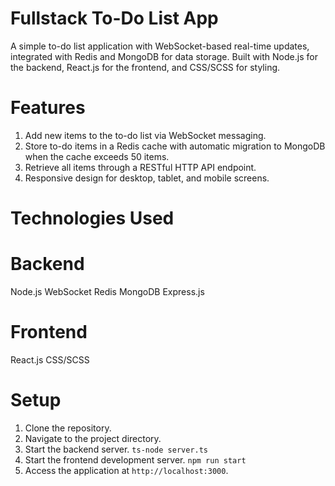 # Fullstack To-Do List App
A simple to-do list application with WebSocket-based real-time updates, integrated with Redis and MongoDB for data storage. Built with Node.js for the backend, React.js for the frontend, and CSS/SCSS for styling.

# Features

1. Add new items to the to-do list via WebSocket messaging.
2. Store to-do items in a Redis cache with automatic migration to MongoDB when the cache exceeds 50 items.
3. Retrieve all items through a RESTful HTTP API endpoint.
4. Responsive design for desktop, tablet, and mobile screens.

# Technologies Used

# Backend
Node.js
WebSocket 
Redis
MongoDB
Express.js

# Frontend
React.js
CSS/SCSS

# Setup
1. Clone the repository.
2. Navigate to the project directory.
3. Start the backend server.
   `ts-node server.ts`
4. Start the frontend development server.
   `npm run start`
5. Access the application at `http://localhost:3000`.
